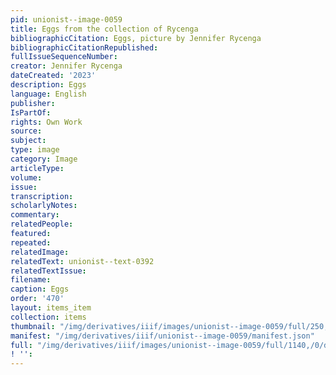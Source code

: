 ```yaml
---
pid: unionist--image-0059
title: Eggs from the collection of Rycenga
bibliographicCitation: Eggs, picture by Jennifer Rycenga
bibliographicCitationRepublished: 
fullIssueSequenceNumber: 
creator: Jennifer Rycenga
dateCreated: '2023'
description: Eggs
language: English
publisher: 
IsPartOf: 
rights: Own Work
source: 
subject: 
type: image
category: Image
articleType: 
volume: 
issue: 
transcription: 
scholarlyNotes: 
commentary: 
relatedPeople: 
featured: 
repeated: 
relatedImage: 
relatedText: unionist--text-0392
relatedTextIssue: 
filename: 
caption: Eggs
order: '470'
layout: items_item
collection: items
thumbnail: "/img/derivatives/iiif/images/unionist--image-0059/full/250,/0/default.jpg"
manifest: "/img/derivatives/iiif/unionist--image-0059/manifest.json"
full: "/img/derivatives/iiif/images/unionist--image-0059/full/1140,/0/default.jpg"
! '': 
---
```

